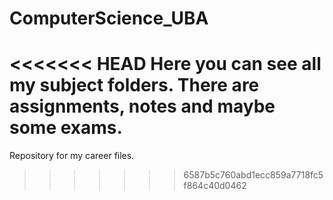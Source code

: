 # ComputerScience_UBA
<<<<<<< HEAD
Here you can see all my subject folders. There are assignments, notes and maybe some exams.
=======
Repository for my career files.
>>>>>>> 6587b5c760abd1ecc859a7718fc5f864c40d0462
